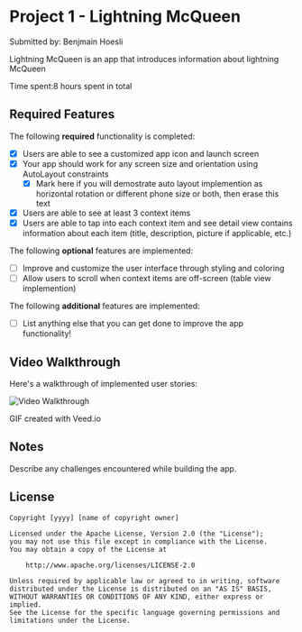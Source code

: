 # Project 1 - Lightning McQueen

Submitted by: Benjmain Hoesli

Lightning McQueen is an app that introduces information about lightning McQueen

Time spent:8 hours spent in total

## Required Features

The following **required** functionality is completed:

- [x] Users are able to see a customized app icon and launch screen
- [x] Your app should work for any screen size and orientation using AutoLayout constraints
  - [x] Mark here if you will demostrate auto layout implemention as horizontal rotation or different phone size or both, then erase this text
- [x] Users are able to see at least 3 context items
- [x] Users are able to tap into each context item and see detail view contains information about each item (title, description, picture if applicable, etc.)
 
The following **optional** features are implemented:

- [ ] Improve and customize the user interface through styling and coloring
- [ ] Allow users to scroll when context items are off-screen (table view implemention)

The following **additional** features are implemented:

- [ ] List anything else that you can get done to improve the app functionality!

## Video Walkthrough

Here's a walkthrough of implemented user stories:

<img src='https://media.giphy.com/media/AYqJTMtGeWoyVDCKyo/giphy.gif' title='Video Walkthrough' width='' alt='Video Walkthrough' />

<!-- Replace this with whatever GIF tool you used! -->
GIF created with Veed.io
<!-- Recommended tools:
[Kap](https://getkap.co/) for macOS
[ScreenToGif](https://www.screentogif.com/) for Windows
[peek](https://github.com/phw/peek) for Linux. -->

## Notes

Describe any challenges encountered while building the app.

## License

    Copyright [yyyy] [name of copyright owner]

    Licensed under the Apache License, Version 2.0 (the "License");
    you may not use this file except in compliance with the License.
    You may obtain a copy of the License at

        http://www.apache.org/licenses/LICENSE-2.0

    Unless required by applicable law or agreed to in writing, software
    distributed under the License is distributed on an "AS IS" BASIS,
    WITHOUT WARRANTIES OR CONDITIONS OF ANY KIND, either express or implied.
    See the License for the specific language governing permissions and
    limitations under the License.
